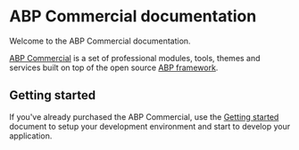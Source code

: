 # ABP Commercial documentation

Welcome to the ABP Commercial documentation.

[ABP Commercial](https://commercial.abp.io/) is a set of professional modules, tools, themes and services built on top of the open source [ABP framework](https://abp.io/).

## Getting started

If you've already purchased the ABP Commercial, use the [Getting started](Getting-Started.md) document to setup your development environment and start to develop your application.

